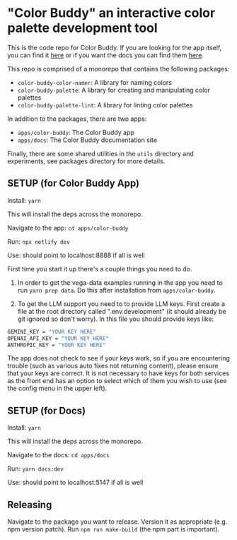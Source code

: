 # "Color Buddy" an interactive color palette development tool

This is the code repo for Color Buddy. If you are looking for the app itself, you can find it [here](https://color-buddy.netlify.app/) or if you want the docs you can find them [here](https://color-buddy-docs.netlify.app/).

This repo is comprised of a monorepo that contains the following packages:

- `color-buddy-color-namer`: A library for naming colors
- `color-buddy-palette`: A library for creating and manipulating color palettes
- `color-buddy-palette-lint`: A library for linting color palettes

In addition to the packages, there are two apps:

- `apps/color-buddy`: The Color Buddy app
- `apps/docs`: The Color Buddy documentation site

Finally, there are some shared utilities in the `utils` directory and experiments, see packages directory for more details.

## SETUP (for Color Buddy App)

Install: `yarn`

This will install the deps across the monorepo.

Navigate to the app: `cd apps/color-buddy`

Run: `npx netlify dev`

Use: should point to localhost:8888 if all is well

First time you start it up there's a couple things you need to do.

1. In order to get the vega-data examples running in the app you need to run `yarn prep data`. Do this after installation from `apps/color-buddy`.

2. To get the LLM support you need to to provide LLM keys. First create a file at the root directory called ".env.development" (it should already be git ignored so don't worry). In this file you should provide keys like:

```sh
GEMINI_KEY = "YOUR KEY HERE"
OPENAI_API_KEY = "YOUR KEY HERE"
ANTHROPIC_KEY = "YOUR KEY HERE"
```

The app does not check to see if your keys work, so if you are encountering trouble (such as various auto fixes not returning content), please ensure that your keys are correct. It is not necessary to have keys for both services as the front end has an option to select which of them you wish to use (see the config menu in the upper left).

## SETUP (for Docs)

Install: `yarn`

This will install the deps across the monorepo.

Navigate to the docs: `cd apps/docs`

Run: `yarn docs:dev`

Use: should point to localhost:5147 if all is well

## Releasing

Navigate to the package you want to release. Version it as appropriate (e.g. npm version patch). Run `npm run make-build` (the npm part is important).
